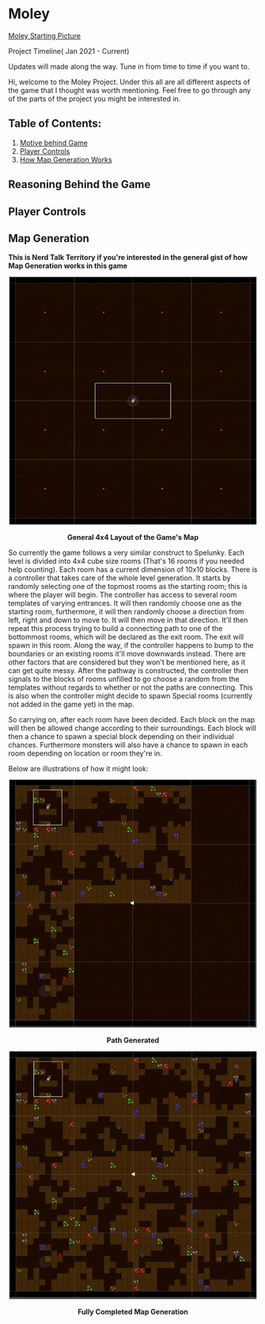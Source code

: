 # Moley

[Moley Starting Picture]()

Project Timeline( Jan 2021 - Current) 

Updates will made along the way. Tune in from time to time if you want to.

Hi, welcome to the Moley Project. Under this all are all different aspects of the game that I thought was worth mentioning. Feel free to go through any of the parts of the project you might be interested in.

## Table of Contents:
1. [Motive behind Game](#reasoning-behind-the-game)
1. [Player Controls](#player-controls)
1. [How Map Generation Works](#map-generation)




## Reasoning Behind the Game


## Player Controls


## Map Generation

**This is Nerd Talk Territory if you're interested in the general gist of how Map Generation works in this game**

<p align="center">

<img src="https://github.com/RyTang/Game-Development/blob/main/Moley/Images/4x4Layout.JPG" width="500" height="500"/>

</p>

<p align="center">
<b>General 4x4 Layout of the Game's Map</b>
</p>


So currently the game follows a very similar construct to Spelunky. Each level is divided into 4x4 cube size rooms (That's 16 rooms if you needed help counting). Each room has a current dimension of 10x10 blocks. 
There is a controller that takes care of the whole level generation. It starts by randomly selecting one of the topmost rooms as the starting room; this is where the player will begin. The controller has access to several room templates of varying entrances. It will then randomly choose one as the starting room, furthermore, it will then randomly choose a direction from left, right and down to move to. It will then move in that direction. It'll then repeat this process trying to build a connecting path to one of the bottommost rooms, which will be declared as the exit room. The exit will spawn in this room. Along the way, if the controller happens to bump to the boundaries or an existing rooms it'll move downwards instead. There are other factors that are considered but they won't be mentioned here, as it can get quite messy. After the pathway is constructed, the controller then signals to the blocks of rooms unfilled to go choose a random from the templates without regards to whether or not the paths are connecting. This is also when the controller might decide to spawn Special rooms (currently not added in the game yet) in the map.

So carrying on, after each room have been decided. Each block on the map will then be allowed change according to their surroundings. Each block will then a chance to spawn a special block depending on their individual chances. Furthermore monsters will also have a chance to spawn in each room depending on location or room they're in. 

Below are illustrations of how it might look:

<p align="center">

<img src="https://github.com/RyTang/Game-Development/blob/main/Moley/Images/Path_Generation.JPG" width="500" height="500"/>

</p>

<p align="center">
<b>Path Generated</b>
</p>

<p align="center">

<img src="https://github.com/RyTang/Game-Development/blob/main/Moley/Images/CompletedMap.JPG" width="500" height="500"/>

</p>

<p align="center">
<b>Fully Completed Map Generation</b>
</p>
